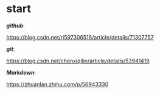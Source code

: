# start

***github***:

https://blog.csdn.net/rj597306518/article/details/71307757

***git***:

https://blog.csdn.net/chenxiqilin/article/details/53941419

***Markdown***:

https://zhuanlan.zhihu.com/p/56943330
